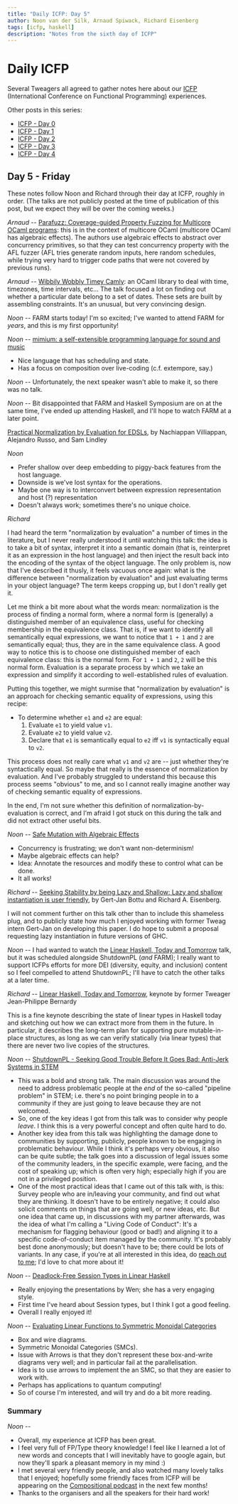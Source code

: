 ```yaml
---
title: "Daily ICFP: Day 5"
author: Noon van der Silk, Arnaud Spiwack, Richard Eisenberg
tags: [icfp, haskell]
description: "Notes from the sixth day of ICFP"
---
```


# Daily ICFP

Several Tweagers all agreed to gather notes here about our
[ICFP](https://icfp21.sigplan.org/) (International Conference on Functional
Programming) experiences.

Other posts in this series:

- [ICFP - Day 0](/blog/2021-08-23-icfp0/)
- [ICFP - Day 1](/blog/2021-08-24-icfp1/)
- [ICFP - Day 2](/blog/2021-08-25-icfp2/)
- [ICFP - Day 3](/blog/2021-08-26-icfp3/)
- [ICFP - Day 4](/blog/2021-08-27-icfp4/)

## Day 5 - Friday

These notes follow Noon and Richard through their day at ICFP,
roughly in order. (The talks are not publicly posted at the time
of publication of this post, but we expect they will be over the
coming weeks.)

_Arnaud_ -- [Parafuzz: Coverage-guided Property Fuzzing for Multicore OCaml programs](https://icfp21.sigplan.org/details/ocaml-2021-papers/9/Parafuzz-Coverage-guided-Property-Fuzzing-for-Multicore-OCaml-programs): this is in the context of multicore OCaml (multicore OCaml has algebraic effects). The authors use algebraic effects to abstract over concurrency primitives, so that they can test concurrency property with the AFL fuzzer (AFL tries generate random inputs, here random schedules, while trying very hard to trigger code paths that were not covered by previous runs).

_Arnaud_ -- [Wibbily Wobbly Timey Camly](https://icfp21.sigplan.org/details/ocaml-2021-papers/13/Wibbily-Wobbly-Timey-Camly): an OCaml library to deal with time, timezones, time intervals, etc… The talk focused a lot on finding out whether a particular date belong to a set of dates. These sets are built by assembling constraints. It's an unusual, but very convincing design.

_Noon_ -- FARM starts today! I'm so excited; I've wanted to attend FARM
for _years_, and this is my first opportunity!

_Noon_ -- [mimium: a self-extensible programming language for sound and music](https://icfp21.sigplan.org/details/farm-2021-papers/2/mimium-a-self-extensible-programming-language-for-sound-and-music)

- Nice language that has scheduling and state.
- Has a focus on composition over live-coding (c.f. extempore, say.)

_Noon_ -- Unfortunately, the next speaker wasn't able to make it, so there was no talk.

_Noon_ -- Bit disappointed that FARM and Haskell Symposium are on at the same time, I've
ended up attending Haskell, and I'll hope to watch FARM at a later point.

[Practical Normalization by Evaluation for EDSLs](https://icfp21.sigplan.org/details/haskellsymp-2021/5/Practical-Normalization-by-Evaluation-for-EDSLs), by Nachiappan Villiappan, Alejandro Russo, and Sam Lindley

_Noon_

- Prefer shallow over deep embedding to piggy-back features from the host language.
- Downside is we've lost syntax for the operations.
- Maybe one way is to interconvert between expression representation and host (?) representation
- Doesn't always work; sometimes there's no unique choice.

_Richard_

I had heard the term "normalization by evaluation" a number of times in the
literature, but I never really understood it until watching this talk: the
idea is to take a bit of syntax, interpret it into a semantic domain (that is,
reinterpret it as an expression in the host language) and then inject the
result back into the encoding of the syntax of the object language. The only
problem is, now that I've described it thusly, it feels vacuous once again:
what is the difference between "normalization by evaluation" and just
evaluating terms in your object language? The term keeps cropping up, but I
don't really get it.

Let me think a bit more about what the words mean: normalization is the
process of finding a normal form, where a normal form is (generally) a
distinguished member of an equivalence class, useful for checking membership
in the equivalence class. That is, if we want to identify all semantically
equal expressions, we want to notice that `1 + 1` and `2` are semantically
equal; thus, they are in the same equivalence class. A good way to notice this
is to choose one distinguished member of each equivalence class: this is the
normal form. For `1 + 1` and `2`, `2` will be this normal form. Evaluation is
a separate process by which we take an expression and simplify it according to
well-established rules of evaluation.

Putting this together, we might surmise that "normalization by evaluation" is
an approach for checking semantic equality of expressions, using this recipe:

- To determine whether `e1` and `e2` are equal:
  1. Evaluate `e1` to yield value `v1`.
  2. Evaluate `e2` to yield value `v2`.
  3. Declare that `e1` is semantically equal to `e2` iff `v1` is syntactically equal to `v2`.

This process does not really care what `v1` and `v2` are -- just whether
they're syntactically equal. So maybe that really is the essence of
normalization by evaluation. And I've probably struggled to understand this
because this process seems "obvious" to me, and so I cannot really imagine
another way of checking semantic equality of expressions.

In the end, I'm not sure whether this definition of
normalization-by-evaluation is correct, and I'm afraid I got stuck on this
during the talk and did not extract other useful bits.

_Noon_ -- [Safe Mutation with Algebraic Effects](https://icfp21.sigplan.org/details/haskellsymp-2021/10/Safe-Mutation-with-Algebraic-Effects)

- Concurrency is frustrating; we don't want non-determinism!
- Maybe algebraic effects can help?
- Idea: Annotate the resources and modify these to control what can be done.
- It all works!

_Richard_ -- [Seeking Stability by being Lazy and Shallow: Lazy and shallow instantiation is user friendly](https://icfp21.sigplan.org/details/haskellsymp-2021/7/Seeking-Stability-by-being-Lazy-and-Shallow-Lazy-and-shallow-instantiation-is-user-f), by Gert-Jan Bottu and Richard A. Eisenberg.

I will not comment further on this talk other than to include this shameless
plug, and to publicly state how much I enjoyed working with former Tweag
intern Gert-Jan on developing this paper. I do hope to submit a proposal
requesting lazy instantiation in future versions of GHC.

_Noon_ -- I had wanted to watch the [Linear Haskell, Today and Tomorrow](https://icfp21.sigplan.org/details/haskellsymp-2021/13/Linear-Haskell-Today-and-Tomorrow)
talk, but it was scheduled alongside ShutdownPL (_and_ FARM); I really want to support
ICFPs efforts for more DEI (diversity, equity, and inclusion) content so I feel compelled to attend ShutdownPL; I'll have
to catch the other talks at a later time.

_Richard_ -- [Linear Haskell, Today and Tomorrow](https://icfp21.sigplan.org/details/haskellsymp-2021/13/Linear-Haskell-Today-and-Tomorrow), keynote by former Tweager Jean-Philippe Bernardy

This is a fine keynote describing the state of linear types in Haskell today
and sketching out how we can extract more from them in the future. In
particular, it describes the long-term plan for supporting pure
mutable-in-place structures, as long as we can verify statically (via linear
types) that there are never two live copies of the structures.

_Noon_ -- [ShutdownPL - Seeking Good Trouble Before It Goes Bad: Anti-Jerk Systems in STEM](https://icfp21.sigplan.org/details/icfp-2021-social-events/12/ShutdownPL)

- This was a bold and strong talk. The main discussion was around the need to
  address problematic people at the _end_ of the so-called "pipeline problem" in
  STEM; i.e. there's no point bringing people in to a community if they are just
  going to leave because they are not welcomed.
- So, one of the key ideas I got from this talk was to consider why people
  _leave_. I think this is a very powerful concept and often quite hard to do.
- Another key idea from this talk was highlighting the damage done to
  communities by supporting, publicly, people known to be engaging in
  problematic behaviour. While I think it's perhaps very obvious, it also can
  be quite subtle; the talk goes into a discussion of legal issues some of the
  community leaders, in the specific example, were facing, and the cost
  of speaking up; which is often very high; especially high if you are not in a
  privileged position.
- One of the most practical ideas that I came out of this talk with, is this:
  Survey people who are in/leaving your community, and find out what they are
  thinking. It doesn't have to be entirely negative; it could also solicit
  comments on things that are going well, or new ideas, etc. But one idea that
  came up, in discussions with my partner afterwards, was the idea of what I'm
  calling a "Living Code of Conduct": It's a mechanism for flagging behaviour
  (good or bad!) and aligning it to a specific code-of-conduct item managed by
  the community. It's probably best done anonymously; but doesn't have to be;
  there could be lots of variants. In any case, if you're at all interested in
  this idea, do [reach out to me](mailto:noon.vandersilk@tweag.io); I'd love to chat more about it!

_Noon_ -- [Deadlock-Free Session Types in Linear Haskell](https://icfp21.sigplan.org/details/haskellsymp-2021/1/Deadlock-Free-Session-Types-in-Linear-Haskell)

- Really enjoying the presentations by Wen; she has a very engaging style.
- First time I've heard about Session types, but I think I got a good feeling.
- Overall I really enjoyed it!

_Noon_ -- [Evaluating Linear Functions to Symmetric Monoidal Categories](https://icfp21.sigplan.org/details/haskellsymp-2021/2/Evaluating-Linear-Functions-to-Symmetric-Monoidal-Categories)

- Box and wire diagrams.
- Symmetric Monoidal Categories (SMCs).
- Issue with Arrows is that they don't represent these box-and-write diagrams very well; and in particular fail at the parallelisation.
- Idea is to use arrows to implement the an SMC, so that they are easier to work with.
- Perhaps has applications to quantum computing!
- So of course I'm interested, and will try and do a bit more reading.

### Summary

_Noon_ --

- Overall, my experience at ICFP has been great.
- I feel very full of FP/Type theory knowledge! I feel like I learned a lot
  of new words and concepts that I will inevitably have to google again, but
  now they'll spark a pleasant memory in my mind :)
- I met several very friendly people, and also watched many lovely talks
  that I enjoyed; hopefully some friendly faces from ICFP will be appearing on
  the [Compositional podcast](https://www.compositional.fm/) in the next few months!
- Thanks to the organisers and all the speakers for their hard work!
